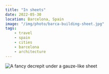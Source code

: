 ```yaml
---
title: "In sheets"
date: 2022-05-30
location: Barcelona, Spain
image: "/img/photo/barca-building-sheet.jpg"
tags:
    - travel
    - spain
    - cities
    - barcelona
    - architecture
---
```


![A fancy decrepit under a gauze-like sheet](/img/photo/barca-building-sheet.jpg)
